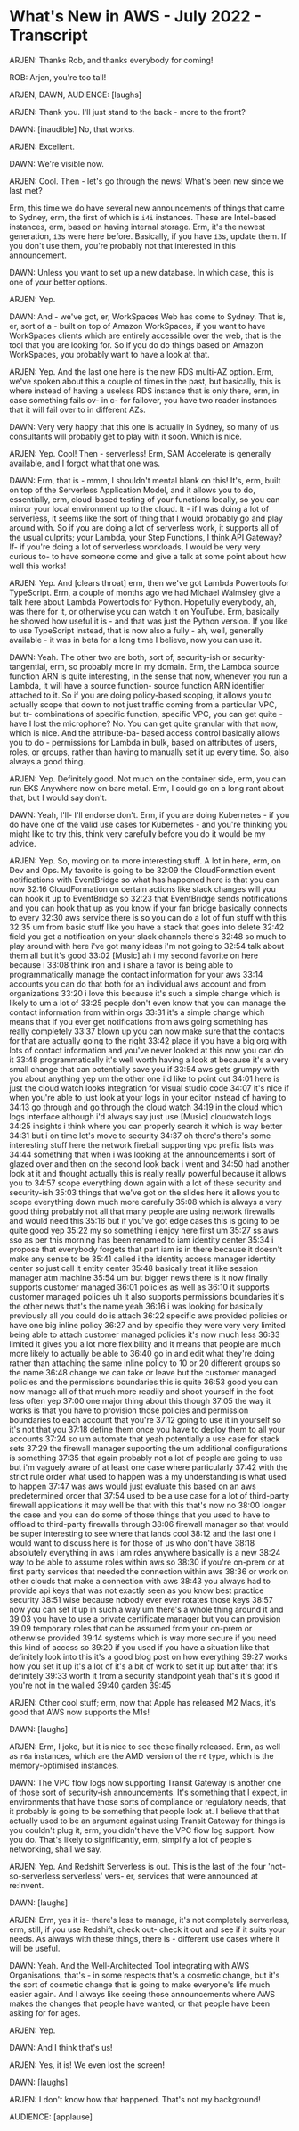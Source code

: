 # What's New in AWS - July 2022 - Transcript

ARJEN: Thanks Rob, and thanks everybody for coming!

ROB: Arjen, you're too tall!

ARJEN, DAWN, AUDIENCE: [laughs]

ARJEN: Thank you.  I'll just stand to the back - more to the front?

DAWN: [inaudible] No, that works.

ARJEN: Excellent.

DAWN: We're visible now.

ARJEN: Cool.  Then - let's go through the news!  What's been new since we last met?

Erm, this time we do have several new announcements of things that came to Sydney, erm, the first of which is `i4i` instances.  These are Intel-based instances, erm, based on having internal storage.  Erm, it's the newest generation, `i3`s were here before.  Basically, if you have `i3`s, update them.  If you don't use them, you're probably not that interested in this announcement.

DAWN: Unless you want to set up a new database.  In which case, this is one of your better options.

ARJEN: Yep.

DAWN: And - we've got, er, WorkSpaces Web has come to Sydney.  That is, er, sort of a - built on top of Amazon WorkSpaces, if you want to have WorkSpaces clients which are entirely accessible over the web, that is the tool that you are looking for.  So if you do do things based on Amazon WorkSpaces, you probably want to have a look at that.

ARJEN: Yep.  And the last one here is the new RDS multi-AZ option.  Erm, we've spoken about this a couple of times in the past, but basically, this is where instead of having a useless RDS instance that is only there, erm, in case something fails ov- in c- for failover, you have two reader instances that it will fail over to in different AZs.

DAWN: Very very happy that this one is actually in Sydney, so many of us consultants will probably get to play with it soon.  Which is nice.

ARJEN: Yep.  Cool!  Then - serverless!  Erm, SAM Accelerate is generally available, and I forgot what that one was.

DAWN: Erm, that is - mmm, I shouldn't mental blank on this!  It's, erm, built on top of the Serverless Application Model, and it allows you to do, essentially, erm, cloud-based testing of your functions locally, so you can mirror your local environment up to the cloud.  It - if I was doing a lot of serverless, it seems like the sort of thing that I would probably go and play around with.  So if you are doing a lot of serverless work, it supports all of the usual culprits; your Lambda, your Step Functions, I think API Gateway?  If- if you're doing a lot of serverless workloads,  I would be very very curious to- to have someone come and give a talk at some point about how well this works!

ARJEN: Yep.  And [clears throat] erm, then we've got Lambda Powertools for TypeScript.  Erm, a couple of months ago we had Michael Walmsley give a talk here about Lambda Powertools for Python.  Hopefully everybody, ah, was there for it, or otherwise you can watch it on YouTube.  Erm, basically he showed how useful it is - and that was just the Python version.  If you like to use TypeScript instead, that is now also a fully - ah, well, generally available - it was in beta for a long time I believe, now you can use it.

DAWN: Yeah.  The other two are both, sort of, security-ish or security-tangential, erm, so probably more in my domain.  Erm, the Lambda source function ARN is quite interesting, in the sense that now, whenever you run a Lambda, it will have a source function- source function ARN identifier attached to it.  So if you are doing policy-based scoping, it allows you to actually scope that down to not just traffic coming from a particular VPC, but tr- combinations of specific function, specific VPC, you can get quite - have I lost the microphone?  No.  You can get quite granular with that now, which is nice.  And the attribute-ba- based access control basically allows you to do - permissions for Lambda in bulk, based on attributes of users, roles, or groups, rather than having to manually set it up every time.  So, also always a good thing.

ARJEN: Yep.  Definitely good.  Not much on the container side, erm, you can run EKS Anywhere now on bare metal.  Erm, I could go on a long rant about that, but I would say don't.

DAWN: Yeah, I'll- I'll endorse don't.   Erm, if you are doing Kubernetes - if you do have one of the valid use cases for Kubernetes - and you're thinking you might like to try this, think very carefully before you do it would be my advice.

ARJEN: Yep.  So, moving on to more interesting stuff.  A lot in here, erm, on Dev and Ops.  My favorite is going to be
32:09
the CloudFormation event notifications with EventBridge so what has happened here is that you can now
32:16
CloudFormation on certain actions like stack changes will you can hook it up to EventBridge so
32:23
that EventBridge sends notifications and you can hook that up as you know if your fan bridge basically connects to every
32:30
aws service there is so you can do a lot of fun stuff with this
32:35
um from basic stuff like you have a stack that goes into delete
32:42
field you get a notification on your slack channels there's
32:48
so much to play around with here i've got many ideas i'm not going to
32:54
talk about them all but it's good
33:02
[Music] ah i my second favorite on here because i
33:08
think iron and i share a favor is being able to programmatically manage the contact information for your aws
33:14
accounts you can do that both for an individual aws account and from organizations
33:20
i love this because it's such a simple change which is likely to um a lot of
33:25
people don't even know that you can manage the contact information from within orgs
33:31
it's a simple change which means that if you ever get notifications from aws going something has really completely
33:37
blown up you can now make sure that the contacts for that are actually going to the right
33:42
place if you have a big org with lots of contact information and you've never looked at this now you can do it
33:48
programmatically it's well worth having a look at because it's a very small change that can potentially save you if
33:54
aws gets grumpy with you about anything yep um the other one i'd like to point out
34:01
here is just the cloud watch looks integration for visual studio code
34:07
it's nice if when you're able to just look at your logs in your editor instead of having to
34:13
go through and go through the cloud watch
34:19
in the cloud which logs interface although i'd always say just use [Music] cloudwatch logs
34:25
insights i think where you can properly search it which is way better
34:31
but i on time let's move to security
34:37
oh there's there's some interesting stuff here the network fireball supporting vpc prefix lists was
34:44
something that when i was looking at the announcements i sort of glazed over and then on the second look back i went and
34:50
had another look at it and thought actually this is really really powerful because it allows you to
34:57
scope everything down again with a lot of these security and security-ish
35:03
things that we've got on the slides here it allows you to scope everything down much more carefully
35:08
which is always a very good thing probably not all that many people are using network firewalls and would need this
35:16
but if you've got edge cases this is going to be quite good yep
35:22
my so something i enjoy here first um
35:27
ss aws sso as per this morning has been renamed to iam identity center
35:34
i propose that everybody forgets that part iam is in there because it doesn't make any sense to be
35:41
called i the identity access manager identity center so just call it entity center
35:48
basically treat it like session manager atm machine
35:54
um but bigger news there is it now finally supports customer managed
36:01
policies as well as
36:10
it supports customer managed policies uh it also supports permissions boundaries it's the other news that's the name yeah
36:16
i was looking for basically previously all you could do is attach
36:22
specific aws provided policies or have one big inline policy
36:27
and by specific they were very very limited being able to attach customer managed policies it's now much less
36:33
limited it gives you a lot more flexibility and it means that people are much more likely to actually be able to
36:40
go in and edit what they're doing rather than attaching the same inline policy to 10 or 20 different groups so the name
36:48
change we can take or leave but the customer managed policies and the permissions boundaries this is quite
36:53
good you can now manage all of that much more readily and shoot yourself in the foot less often yep
37:00
one major thing about this though
37:05
the way it works is that you have to provision those policies and permission boundaries to each account that you're
37:12
going to use it in yourself so it's not that you
37:18
define them once you have to deploy them to all your accounts
37:24
so um automate that yeah potentially a use case for stack sets
37:29
the firewall manager supporting the um additional configurations is something
37:35
that again probably not a lot of people are going to use but i'm vaguely aware of at least one case where particularly
37:42
with the strict rule order what used to happen was a my understanding is what used to happen
37:47
was aws would just evaluate this based on an aws predetermined order that
37:54
used to be a use case for a lot of third-party firewall applications it may well be that with this that's now no
38:00
longer the case and you can do some of those things that you used to have to offload to third-party firewalls through
38:06
firewall manager so that would be super interesting to see where that lands cool
38:12
and the last one i would want to discuss here is for those of us who don't have
38:18
absolutely everything in aws i am roles anywhere basically is a new
38:24
way to be able to assume roles within aws so
38:30
if you're on-prem or at first party services that needed the connection within aws
38:36
or work on other clouds that make a connection with aws
38:43
you always had to provide api keys that was not exactly seen as you know best practice security
38:51
wise because nobody ever ever rotates those keys
38:57
now you can set it up in such a way um there's a whole thing around it and
39:03
you have to use a private certificate manager but you can provision
39:09
temporary roles that can be assumed from your on-prem or otherwise provided
39:14
systems which is way more secure if you need this kind of access so
39:20
if you used if you have a situation like that definitely look into this it's a good blog post on how everything
39:27
works how you set it up it's a lot of it's a bit of work to set it up but after that it's definitely
39:33
worth it from a security standpoint yeah that's it's good if you're not in the walled
39:40
garden
39:45

ARJEN: Other cool stuff; erm, now that Apple has released M2 Macs, it's good that AWS now supports the M1s!

DAWN: [laughs]

ARJEN: Erm, I joke, but it is nice to see these finally released.  Erm, as well as `r6a` instances, which are the AMD version of the `r6` type, which is the memory-optimised instances.

DAWN: The VPC flow logs now supporting Transit Gateway is another one of those sort of security-ish announcements.  It's something that I expect, in environments that have those sorts of compliance or regulatory needs, that it probably is going to be something that people look at.  I believe that that actually used to be an argument against using Transit Gateway for things is you couldn't plug it, erm, you didn't have the VPC flow log support.  Now you do.  That's likely to significantly, erm, simplify a lot of people's networking, shall we say.

ARJEN: Yep.  And Redshift Serverless is out.  This is the last of the four 'not-so-serverless serverless' vers- er, services that were announced at re:Invent.

DAWN: [laughs]

ARJEN: Erm, yes it is- there's less to manage, it's not completely serverless, erm, still, if you use Redshift, check out- check it out and see if it suits your needs.  As always with these things, there is - different use cases where it will be useful.

DAWN: Yeah.  And the Well-Architected Tool integrating with AWS Organisations, that's - in some respects that's a cosmetic change, but it's the sort of cosmetic change that is going to make everyone's life much easier again.  And I always like seeing those announcements where AWS makes the changes that people have wanted, or that people have been asking for for ages.

ARJEN: Yep.

DAWN: And I think that's us!

ARJEN: Yes, it is!  We even lost the screen!

DAWN: [laughs]

ARJEN: I don't know how that happened.  That's not my background!

AUDIENCE: [applause]
